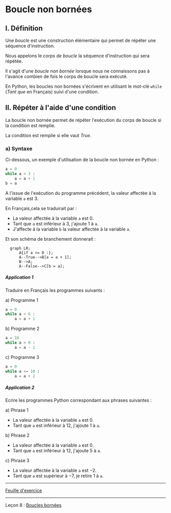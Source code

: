 # Boucle non bornées

## I. Définition

Une *boucle* est une construction élémentaire qui permet de répéter une séquence d'instruction.

Nous appelons le *corps de boucle* la séquence d'instruction qui sera répétée.

Il s'agit d'une *boucle non bornée* lorsque nous ne connaissons pas à l'avance combien de fois le corps de boucle sera exécuté.

En Python, les boucles non bornées s'écrivent en utilisant le mot-clé `while` (*Tant que* en Français) suivi d'une condition.

## II. Répéter à l'aide d'une condition

La boucle non bornée permet de répéter l'exécution du corps de boucle si la condition est remplie.

La condition est remplie si elle vaut $True$.

### a) Syntaxe

Ci-dessous, un exemple d'utilisation de la boucle non bornée en Python :

```python
a = 0
while a < 3 :
    a = a + 1
b = a
```

A l'issue de l'exécution du programme précédent, la valeur affectée à la variable `a` est $3$.

En Français,cela se traduirait par :

- La valeur affectée à la variable `a` est $0$.
- Tant que `a` est inférieur à $3$, j'ajoute $1$ à `a`.
- J'affecte à la variable `b` la valeur affectée à la variable `a`.

Et son schéma de branchement donnerait :

```mermaid
  graph LR;
      A{if a <= 0 :};
      A--True-->B[a = a + 1];
      B-->A;
      A--False-->C[b = a];
```

##### Application 1

Traduire en Français les programmes suivants :

a) Programme 1

```python
a = 0
while a < 6 :
    a = a + 1
```

b) Programme 2

```python
a = 10
while a > 0 :
    a = a - 1
```

c) Programme 3

```python
a = 0
while a <= 10 :
    a = a + 2
```

##### Application 2

Ecrire les programmes Python correspondant aux phrases suivantes :

a) Phrase 1

- La valeur affectée à la variable `a` est $0$.
- Tant que `a` est inférieur à $12$, j'ajoute $1$ à `a`.

b) Phrase 2

- La valeur affectée à la variable `a` est $0$.
- Tant que `a` est inférieur à $12$, j'ajoute $5$ à `a`.

c) Phrase 3

- La valeur affectée à la variable `a` est $-2$.
- Tant que `a` est supérieur à $-7$, je retire $1$ à `a`.
_______

[Feuille d'exercice](./Exercices/Exercices_boucles_non_bornees.md)

_______

Leçon 8 : [Boucles bornées](./Boucles_bornées.md)